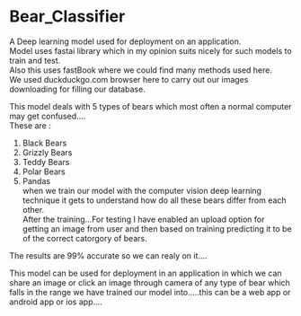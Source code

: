# Bear_Classifier

A Deep learning model used for deployment on an application.\
Model uses fastai library which in my opinion suits nicely for such models to train and test.\
Also this uses fastBook where we could find many methods used here.\
We used duckduckgo.com browser here to carry out our images downloading for filling our database.

This model deals with 5 types of bears which most often a normal computer may get confused....\
These are :
1. Black Bears
2. Grizzly Bears
3. Teddy Bears
4. Polar Bears
5. Pandas\
when we train our model with the computer vision deep learning technique it gets to understand how do all these bears differ from each other.\
After the training...For testing I have enabled an upload option for getting an image from user and then based on training predicting it to be of the correct catorgory of bears.

The results are 99% accurate so we can realy on it....

This model can be used for deployment in an application in which we can share an image or click an image through camera of any type of bear which falls in the range we have trained our model into.....this can be a web app or android app or ios app....
